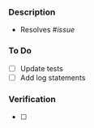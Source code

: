 ### Description
<!-- Provide a clear and concise description of the changes made in this PR -->


<!-- Replace _issue_ with the issue number that this PR resolves, or delete the line if there is no related issue -->
- Resolves #_issue_

### To Do
<!-- If applicable, describe what needs to be done before this PR is ready to be reviewed -->
- [ ] Update tests
- [ ] Add log statements

### Verification
<!-- If applicable, describe how this PR was (or will be) verified in a reproducible manner -->
- [ ] 
